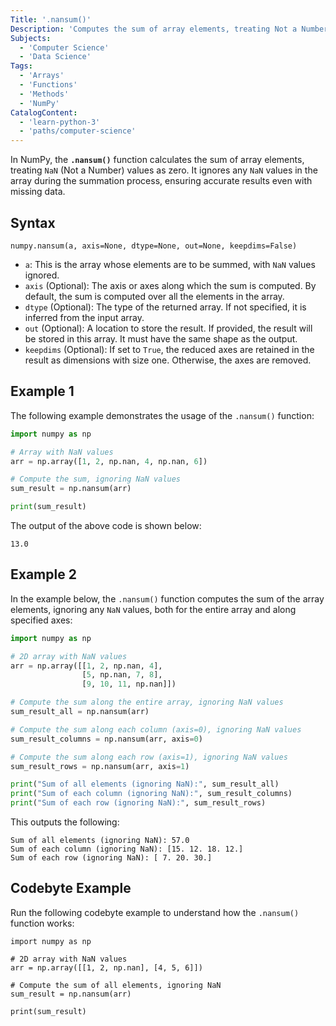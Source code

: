 ```yaml
---
Title: '.nansum()'
Description: 'Computes the sum of array elements, treating Not a Number (NaN) values as zero.'
Subjects:
  - 'Computer Science'
  - 'Data Science'
Tags:
  - 'Arrays'
  - 'Functions'
  - 'Methods'
  - 'NumPy'
CatalogContent:
  - 'learn-python-3'
  - 'paths/computer-science'
---
```


In NumPy, the **`.nansum()`** function calculates the sum of array elements, treating `NaN` (Not a Number) values as zero. It ignores any `NaN` values in the array during the summation process, ensuring accurate results even with missing data.

## Syntax

```pseudo
numpy.nansum(a, axis=None, dtype=None, out=None, keepdims=False)
```

- `a`: This is the array whose elements are to be summed, with `NaN` values ignored.
- `axis` (Optional): The axis or axes along which the sum is computed. By default, the sum is computed over all the elements in the array.
- `dtype` (Optional): The type of the returned array. If not specified, it is inferred from the input array.
- `out` (Optional): A location to store the result. If provided, the result will be stored in this array. It must have the same shape as the output.
- `keepdims` (Optional): If set to `True`, the reduced axes are retained in the result as dimensions with size one. Otherwise, the axes are removed.

## Example 1

The following example demonstrates the usage of the `.nansum()` function:

```py
import numpy as np

# Array with NaN values
arr = np.array([1, 2, np.nan, 4, np.nan, 6])

# Compute the sum, ignoring NaN values
sum_result = np.nansum(arr)

print(sum_result)
```

The output of the above code is shown below:

```shell
13.0
```

## Example 2

In the example below, the `.nansum()` function computes the sum of the array elements, ignoring any `NaN` values, both for the entire array and along specified axes:

```py
import numpy as np

# 2D array with NaN values
arr = np.array([[1, 2, np.nan, 4],
                [5, np.nan, 7, 8],
                [9, 10, 11, np.nan]])

# Compute the sum along the entire array, ignoring NaN values
sum_result_all = np.nansum(arr)

# Compute the sum along each column (axis=0), ignoring NaN values
sum_result_columns = np.nansum(arr, axis=0)

# Compute the sum along each row (axis=1), ignoring NaN values
sum_result_rows = np.nansum(arr, axis=1)

print("Sum of all elements (ignoring NaN):", sum_result_all)
print("Sum of each column (ignoring NaN):", sum_result_columns)
print("Sum of each row (ignoring NaN):", sum_result_rows)
```

This outputs the following:

```shell
Sum of all elements (ignoring NaN): 57.0
Sum of each column (ignoring NaN): [15. 12. 18. 12.]
Sum of each row (ignoring NaN): [ 7. 20. 30.]
```

## Codebyte Example

Run the following codebyte example to understand how the `.nansum()` function works:

```codebyte/python
import numpy as np

# 2D array with NaN values
arr = np.array([[1, 2, np.nan], [4, 5, 6]])

# Compute the sum of all elements, ignoring NaN
sum_result = np.nansum(arr)

print(sum_result)
```

